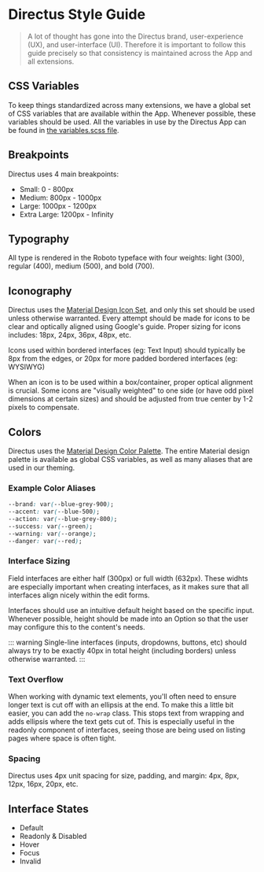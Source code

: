 # Directus Style Guide

> A lot of thought has gone into the Directus brand, user-experience (UX), and user-interface (UI). Therefore it is important to follow this guide precisely so that consistency is maintained across the App and all extensions.

## CSS Variables

To keep things standardized across many extensions, we have a global set of CSS variables that are available within the App. Whenever possible, these variables should be used. All the variables in use by the Directus App can be found in [the variables.scss file](https://github.com/directus/v8-archive/blob/b43f9e56e3d1e3a47c7a4d201bb8a542c0a6cf44/src/design/_variables.scss).

## Breakpoints

Directus uses 4 main breakpoints:

* Small: 0 - 800px
* Medium: 800px - 1000px
* Large: 1000px - 1200px
* Extra Large: 1200px - Infinity

## Typography

All type is rendered in the Roboto typeface with four weights: light (300), regular (400), medium (500), and bold (700).

## Iconography

Directus uses the [Material Design Icon Set](https://material.io/icons/), and only this set should be used unless otherwise warranted. Every attempt should be made for icons to be clear and optically aligned using Google's guide. Proper sizing for icons includes: 18px, 24px, 36px, 48px, etc.

Icons used within bordered interfaces (eg: Text Input) should typically be 8px from the edges, or 20px for more padded bordered interfaces (eg: WYSIWYG)

When an icon is to be used within a box/container, proper optical alignment is crucial. Some icons are "visually weighted" to one side (or have odd pixel dimensions at certain sizes) and should be adjusted from true center by 1-2 pixels to compensate.

## Colors

Directus uses the [Material Design Color Palette](https://www.materialui.co/colors). The entire Material design palette is available as global CSS variables, as well as many aliases that are used in our theming.

### Example Color Aliases

```css
--brand: var(--blue-grey-900);
--accent: var(--blue-500);
--action: var(--blue-grey-800);
--success: var(--green);
--warning: var(--orange);
--danger: var(--red);
```

### Interface Sizing

Field interfaces are either half (300px) or full width (632px). These widhts are especially important when creating interfaces, as it makes sure that all interfaces align nicely within the edit forms.

Interfaces should use an intuitive default height based on the specific input. Whenever possible, height should be made into an Option so that the user may configure this to the content's needs.

::: warning
Single-line interfaces (inputs, dropdowns, buttons, etc) should always try to be exactly 40px in total height (including borders) unless otherwise warranted.
:::

### Text Overflow

When working with dynamic text elements, you'll often need to ensure longer text is cut off with an ellipsis at the end. To make this a little bit easier, you can add the `no-wrap` class. This stops text from wrapping and adds ellipsis where the text gets cut of. This is especially useful in the readonly component of interfaces, seeing those are being used on listing pages where space is often tight.

### Spacing

Directus uses 4px unit spacing for size, padding, and margin: 4px, 8px, 12px, 16px, 20px, etc.

## Interface States

* Default
* Readonly & Disabled
* Hover
* Focus
* Invalid

